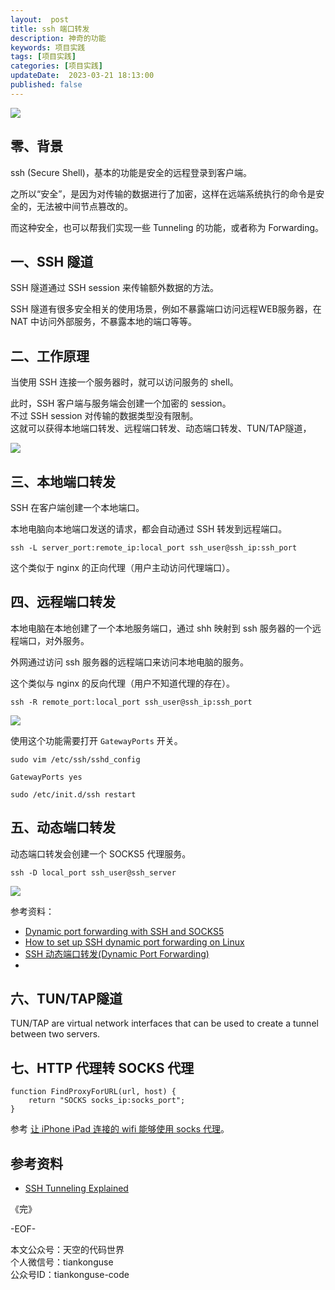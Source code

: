```yaml
---   
layout:  post  
title: ssh 端口转发   
description: 神奇的功能        
keywords: 项目实践  
tags: [项目实践]    
categories: [项目实践]  
updateDate:  2023-03-21 18:13:00  
published: false  
---  
```



![](https://res2023.tiankonguse.com/images/2023/03/21/ssh-tunnel-min.webp)


## 零、背景  


ssh (Secure Shell)，基本的功能是安全的远程登录到客户端。  


之所以“安全”，是因为对传输的数据进行了加密，这样在远端系统执行的命令是安全的，无法被中间节点篡改的。  


而这种安全，也可以帮我们实现一些 Tunneling 的功能，或者称为 Forwarding。  



## 一、SSH 隧道  


SSH 隧道通过 SSH session 来传输额外数据的方法。  

SSH 隧道有很多安全相关的使用场景，例如不暴露端口访问远程WEB服务器，在 NAT 中访问外部服务，不暴露本地的端口等等。  


## 二、工作原理


当使用 SSH 连接一个服务器时，就可以访问服务的 shell。  


此时，SSH 客户端与服务端会创建一个加密的 session。  
不过 SSH session 对传输的数据类型没有限制。  
这就可以获得本地端口转发、远程端口转发、动态端口转发、TUN/TAP隧道，  


![](https://res2023.tiankonguse.com/images/2023/03/21/ssh-tunnel.webp)


## 三、本地端口转发


SSH 在客户端创建一个本地端口。  


本地电脑向本地端口发送的请求，都会自动通过 SSH 转发到远程端口。  


```
ssh -L server_port:remote_ip:local_port ssh_user@ssh_ip:ssh_port
```


这个类似于 nginx 的正向代理（用户主动访问代理端口）。  


## 四、远程端口转发


本地电脑在本地创建了一个本地服务端口，通过 shh 映射到 ssh 服务器的一个远程端口，对外服务。  


外网通过访问 ssh 服务器的远程端口来访问本地电脑的服务。  


这个类似与 nginx 的反向代理（用户不知道代理的存在）。  


```
ssh -R remote_port:local_port ssh_user@ssh_ip:ssh_port
```



![](https://res2023.tiankonguse.com/images/2023/03/21/remote-port-forwarding.webp)


使用这个功能需要打开 `GatewayPorts` 开关。  

```
sudo vim /etc/ssh/sshd_config

GatewayPorts yes

sudo /etc/init.d/ssh restart
```


## 五、动态端口转发  


动态端口转发会创建一个 SOCKS5 代理服务。  


```
ssh -D local_port ssh_user@ssh_server
```


![](https://res2023.tiankonguse.com/images/2023/03/21/dynamic-port-forwarding.webp)


参考资料：  


* [Dynamic port forwarding with SSH and SOCKS5](https://www.antoniogioia.com/dynamic-port-forwarding-with-ssh/)  
* [How to set up SSH dynamic port forwarding on Linux](https://www.redhat.com/sysadmin/ssh-dynamic-port-forwarding)
* [SSH 动态端口转发(Dynamic Port Forwarding)](http://linuxcoming.com/blog/2019/07/18/ssh_socks.html)
* 


## 六、TUN/TAP隧道  

TUN/TAP are virtual network interfaces that can be used to create a tunnel between two servers.   


## 七、HTTP 代理转 SOCKS 代理


```
function FindProxyForURL(url, host) {
    return "SOCKS socks_ip:socks_port";
}
```


参考 [让 iPhone iPad 连接的 wifi 能够使用 socks 代理](https://hellodk.cn/post/848)。  



## 参考资料  


* [SSH Tunneling Explained](https://goteleport.com/blog/ssh-tunneling-explained/)






《完》  


-EOF-  



本文公众号：天空的代码世界  
个人微信号：tiankonguse  
公众号ID：tiankonguse-code  
  

